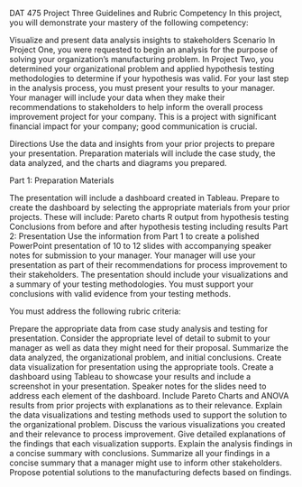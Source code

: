 DAT 475 Project Three Guidelines and Rubric
Competency
In this project, you will demonstrate your mastery of the following competency:

Visualize and present data analysis insights to stakeholders
Scenario
In Project One, you were requested to begin an analysis for the purpose of solving your organization’s manufacturing problem. In Project Two, you determined your organizational problem and applied hypothesis testing methodologies to determine if your hypothesis was valid. For your last step in the analysis process, you must present your results to your manager. Your manager will include your data when they make their recommendations to stakeholders to help inform the overall process improvement project for your company. This is a project with significant financial impact for your company; good communication is crucial.

Directions
Use the data and insights from your prior projects to prepare your presentation. Preparation materials will include the case study, the data analyzed, and the charts and diagrams you prepared.

Part 1: Preparation Materials

The presentation will include a dashboard created in Tableau. Prepare to create the dashboard by selecting the appropriate materials from your prior projects. These will include:
Pareto charts
R output from hypothesis testing
Conclusions from before and after hypothesis testing including results
Part 2: Presentation
Use the information from Part 1 to create a polished PowerPoint presentation of 10 to 12 slides with accompanying speaker notes for submission to your manager. Your manager will use your presentation as part of their recommendations for process improvement to their stakeholders. The presentation should include your visualizations and a summary of your testing methodologies. You must support your conclusions with valid evidence from your testing methods.

You must address the following rubric criteria:

Prepare the appropriate data from case study analysis and testing for presentation.
Consider the appropriate level of detail to submit to your manager as well as data they might need for their proposal.
Summarize the data analyzed, the organizational problem, and initial conclusions.
Create data visualization for presentation using the appropriate tools.
Create a dashboard using Tableau to showcase your results and include a screenshot in your presentation.
Speaker notes for the slides need to address each element of the dashboard.
Include Pareto Charts and ANOVA results from prior projects with explanations as to their relevance.
Explain the data visualizations and testing methods used to support the solution to the organizational problem.
Discuss the various visualizations you created and their relevance to process improvement.
Give detailed explanations of the findings that each visualization supports.
Explain the analysis findings in a concise summary with conclusions.
Summarize all your findings in a concise summary that a manager might use to inform other stakeholders.
Propose potential solutions to the manufacturing defects based on findings.

